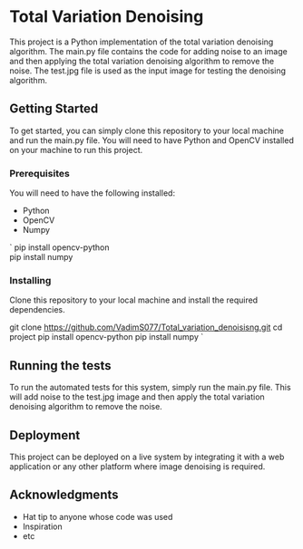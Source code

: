 # Total Variation Denoising

This project is a Python implementation of the total variation denoising algorithm. The main.py file contains the code for adding noise to an image and then applying the total variation denoising algorithm to remove the noise. The test.jpg file is used as the input image for testing the denoising algorithm.

## Getting Started

To get started, you can simply clone this repository to your local machine and run the main.py file. You will need to have Python and OpenCV installed on your machine to run this project.

### Prerequisites

You will need to have the following installed:

* Python
* OpenCV
* Numpy

`
pip install opencv-python  
pip install numpy  


### Installing

Clone this repository to your local machine and install the required dependencies.


git clone https://github.com/VadimS077/Total_variation_denoisisng.git
cd project
pip install opencv-python
pip install numpy
`

## Running the tests

To run the automated tests for this system, simply run the main.py file. This will add noise to the test.jpg image and then apply the total variation denoising algorithm to remove the noise.


## Deployment

This project can be deployed on a live system by integrating it with a web application or any other platform where image denoising is required.


## Acknowledgments

* Hat tip to anyone whose code was used
* Inspiration
* etc
